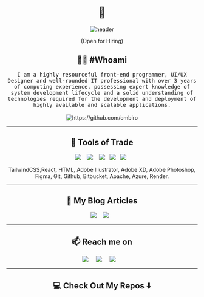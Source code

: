 <!--
**ombiro/ombiro** is a ✨ _special_ ✨ repository because its `README.md` (this file) appears on my GitHub profile.
--->  

<h1 align="center"> 👋 </h1>
<div align="center">
  <img src="https://github.com/ombiro/giphy.mp4" alt="header"/>
</div>
<p align="center"> (Open for Hiring)</p>

<h2 align="center"> 👨‍💻 #Whoami</h2>
<p align="center">
  <samp>I am a highly resourceful front-end programmer, UI/UX Designer and well-rounded IT professional with over 3 years of computing experience, possessing expert knowledge of system development lifecycle and a solid understanding of technologies required for the development and deployment of highly available and scalable applications.
  </samp>
  <br> <br>
  <img src="https://komarev.com/ghpvc/?username=ileriayo" alt="https://github.com/ombiro" />
</p>

<hr>

<h2 align="center"> 🔭 Tools of Trade</h2>
<p align="center">
  <img src="https://img.shields.io/badge/node.js%20-%2343853D.svg?&style=for-the-badge&logo=node.js&logoColor=white" />&nbsp;&nbsp;&nbsp;
  <img src="https://img.shields.io/badge/react%20-%2300D9FF.svg?&style=for-the-badge&logo=react&logoColor=white" />&nbsp;&nbsp;&nbsp;
  <img src="https://img.shields.io/badge/tailwind-css%20-%231572B6.svg?&style=for-the-badge&logo=tailwind-css&logoColor=white" />&nbsp;&nbsp;
  <img src ="https://img.shields.io/badge/-Python-black?style=flat-square&logo=Python" />&nbsp;&nbsp;
  <img src="https://img.shields.io/badge/-React-black?style=flat-square&logo=react" />&nbsp;&nbsp;
</p>
<p align="center">TailwindCSS,React, HTML, Adobe Illustrator, Adobe XD, Adobe Photoshop, Figma, Git, Github, Bitbucket, Apache, Azure, Render.</p>

<hr>

<h2 align="center">💬 My Blog Articles</h2>
<p align="center" align='right'>
  <a target="_blank"href="https://dev.to/ileriayo"><img src="https://img.shields.io/badge/dev.to-%2312100E.svg?&style=for-the-badge&logo=dev.to&logoColor=white" /></a>&nbsp;&nbsp;&nbsp;
  <a target="_blank"href="https://medium.com/@ileriayoadebiyi"><img src="https://img.shields.io/badge/Medium%20-%231572B6.svg?&style=for-the-badge&logo=medium&logoColor=white" /></a>&nbsp;&nbsp;&nbsp;
</p>

<hr>

<h2  align="center">📫 Reach me on</h2>
<p align="center">
  <a target="_blank"href="https://www.linkedin.com/in/ileriayo-adebiyi-0328b1101/"><img src="https://img.shields.io/badge/linkedin-%230077B5.svg?&style=for-the-badge&logo=linkedin&logoColor=white" /></a>&nbsp;&nbsp;&nbsp;&nbsp;
  <a target="_blank"href="https://twitter.com/ileriayooo"><img src="https://img.shields.io/badge/twitter-%231DA1F2.svg?&style=for-the-badge&logo=twitter&logoColor=white" /></a>&nbsp;&nbsp;&nbsp;&nbsp;
  <a href="mailto:ileriayoadebiyi@gmail.com?subject=Hello%20Ileri,%20From%20Github"><img src="https://img.shields.io/badge/gmail-%23D14836.svg?&style=for-the-badge&logo=gmail&logoColor=white" /></a>&nbsp;&nbsp;&nbsp;&nbsp;
</p>

<hr>

<h2  align="center">💻 Check Out My Repos ⬇️ </h2>
